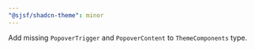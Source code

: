 ```yaml
---
"@sjsf/shadcn-theme": minor
---
```


Add missing `PopoverTrigger` and `PopoverContent` to `ThemeComponents` type.
